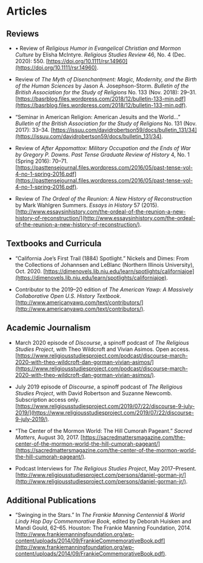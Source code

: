 # Articles #

## Reviews ##

* •	Review of *Religious Humor in Evangelical Christian and Mormon Culture* by Elisha McIntyre. *Religious Studies Review* 46, No. 4 (Dec. 2020): 550. [https://doi.org/10.1111/rsr.14960](https://doi.org/10.1111/rsr.14960). 

* Review of *The Myth of Disenchantment: Magic, Modernity, and the Birth of the Human Sciences* by Jason Ā. Josephson-Storm. *Bulletin of the British Association for the Study of Religions* No. 133 (Nov. 2018): 29–31. [https://basrblog.files.wordpress.com/2018/12/bulletin-133-min.pdf](https://basrblog.files.wordpress.com/2018/12/bulletin-133-min.pdf). 

* “Seminar in American Religion: American Jesuits and the World…” *Bulletin of the British Association for the Study of Religions* No. 131 (Nov. 2017): 33–34. [https://issuu.com/davidrobertson59/docs/bulletin_131/34](https://issuu.com/davidrobertson59/docs/bulletin_131/34).

* Review of *After Appomattox: Military Occupation and the Ends of War by Gregory P. Downs*. *Past Tense Graduate Review of History* 4, No. 1 (Spring 2016): 70–71. [https://pasttensejournal.files.wordpress.com/2016/05/past-tense-vol-4-no-1-spring-2016.pdf](https://pasttensejournal.files.wordpress.com/2016/05/past-tense-vol-4-no-1-spring-2016.pdf).

* Review of *The Ordeal of the Reunion: A New History of Reconstruction* by Mark Wahlgren Summers. *Essays in History* 57 (2015). [http://www.essaysinhistory.com/the-ordeal-of-the-reunion-a-new-history-of-reconstruction/](http://www.essaysinhistory.com/the-ordeal-of-the-reunion-a-new-history-of-reconstruction/).

## Textbooks and Curricula ##

* “California Joe’s First Trail (1884) Spotlight.” Nickels and Dimes: From the Collections of Johannsen and LeBlanc (Northern Illinois University), Oct. 2020. [https://dimenovels.lib.niu.edu/learn/spotlights/californiajoe](https://dimenovels.lib.niu.edu/learn/spotlights/californiajoe).

* Contributor to the 2019–20 edition of *The American Yawp: A Massively Collaborative Open U.S. History Textbook*. [http://www.americanyawp.com/text/contributors/](http://www.americanyawp.com/text/contributors/).

## Academic Journalism ##

* March 2020 episode of *Discourse*, a spinoff podcast of *The Religious Studies Project*, with Theo Wildcroft and Vivian Asimos. Open access. [https://www.religiousstudiesproject.com/podcast/discourse-march-2020-with-theo-wildcroft-dan-gorman-vivian-asimos/](https://www.religiousstudiesproject.com/podcast/discourse-march-2020-with-theo-wildcroft-dan-gorman-vivian-asimos/).

* July 2019 episode of *Discourse*, a spinoff podcast of *The Religious Studies Project*, with David Robertson and Suzanne Newcomb. Subscription access only. [https://www.religiousstudiesproject.com/2019/07/22/discourse-9-july-2019/](https://www.religiousstudiesproject.com/2019/07/22/discourse-9-july-2019/). 

*	“The Center of the Mormon World: The Hill Cumorah Pageant.” *Sacred Matters*, August 30, 2017. [https://sacredmattersmagazine.com/the-center-of-the-mormon-world-the-hill-cumorah-pageant/](https://sacredmattersmagazine.com/the-center-of-the-mormon-world-the-hill-cumorah-pageant/).

*	Podcast Interviews for *The Religious Studies Project*, May 2017–Present. [http://www.religiousstudiesproject.com/persons/daniel-gorman-jr/](http://www.religiousstudiesproject.com/persons/daniel-gorman-jr/).

## Additional Publications ##

*	“Swinging in the Stars.” In *The Frankie Manning Centennial & World Lindy Hop Day Commemorative Book*, edited by Deborah Huisken and Mandi Gould, 62–65. Houston: The Frankie Manning Foundation, 2014. [http://www.frankiemanningfoundation.org/wp-content/uploads/2014/09/FrankieCommemorativeBook.pdf](http://www.frankiemanningfoundation.org/wp-content/uploads/2014/09/FrankieCommemorativeBook.pdf).

